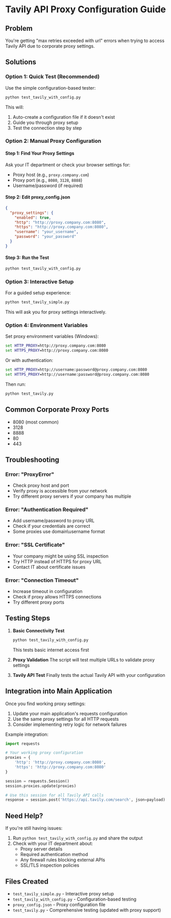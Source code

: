 # Tavily API Proxy Configuration Guide

## Problem
You're getting "max retries exceeded with url" errors when trying to access Tavily API due to corporate proxy settings.

## Solutions

### Option 1: Quick Test (Recommended)
Use the simple configuration-based tester:

```bash
python test_tavily_with_config.py
```

This will:
1. Auto-create a configuration file if it doesn't exist
2. Guide you through proxy setup
3. Test the connection step by step

### Option 2: Manual Proxy Configuration

#### Step 1: Find Your Proxy Settings
Ask your IT department or check your browser settings for:
- Proxy host (e.g., `proxy.company.com`)
- Proxy port (e.g., `8080`, `3128`, `8888`)
- Username/password (if required)

#### Step 2: Edit proxy_config.json
```json
{
  "proxy_settings": {
    "enabled": true,
    "http": "http://proxy.company.com:8080",
    "https": "http://proxy.company.com:8080",
    "username": "your_username",
    "password": "your_password"
  }
}
```

#### Step 3: Run the Test
```bash
python test_tavily_with_config.py
```

### Option 3: Interactive Setup
For a guided setup experience:

```bash
python test_tavily_simple.py
```

This will ask you for proxy settings interactively.

### Option 4: Environment Variables
Set proxy environment variables (Windows):
```cmd
set HTTP_PROXY=http://proxy.company.com:8080
set HTTPS_PROXY=http://proxy.company.com:8080
```

Or with authentication:
```cmd
set HTTP_PROXY=http://username:password@proxy.company.com:8080
set HTTPS_PROXY=http://username:password@proxy.company.com:8080
```

Then run:
```bash
python test_tavily.py
```

## Common Corporate Proxy Ports
- 8080 (most common)
- 3128
- 8888
- 80
- 443

## Troubleshooting

### Error: "ProxyError"
- Check proxy host and port
- Verify proxy is accessible from your network
- Try different proxy servers if your company has multiple

### Error: "Authentication Required"
- Add username/password to proxy URL
- Check if your credentials are correct
- Some proxies use domain\username format

### Error: "SSL Certificate"
- Your company might be using SSL inspection
- Try HTTP instead of HTTPS for proxy URL
- Contact IT about certificate issues

### Error: "Connection Timeout"
- Increase timeout in configuration
- Check if proxy allows HTTPS connections
- Try different proxy ports

## Testing Steps

1. **Basic Connectivity Test**
   ```bash
   python test_tavily_with_config.py
   ```
   This tests basic internet access first

2. **Proxy Validation**
   The script will test multiple URLs to validate proxy settings

3. **Tavily API Test**
   Finally tests the actual Tavily API with your configuration

## Integration into Main Application

Once you find working proxy settings:

1. Update your main application's requests configuration
2. Use the same proxy settings for all HTTP requests
3. Consider implementing retry logic for network failures

Example integration:
```python
import requests

# Your working proxy configuration
proxies = {
    'http': 'http://proxy.company.com:8080',
    'https': 'http://proxy.company.com:8080'
}

session = requests.Session()
session.proxies.update(proxies)

# Use this session for all Tavily API calls
response = session.post('https://api.tavily.com/search', json=payload)
```

## Need Help?

If you're still having issues:
1. Run `python test_tavily_with_config.py` and share the output
2. Check with your IT department about:
   - Proxy server details
   - Required authentication method
   - Any firewall rules blocking external APIs
   - SSL/TLS inspection policies

## Files Created
- `test_tavily_simple.py` - Interactive proxy setup
- `test_tavily_with_config.py` - Configuration-based testing
- `proxy_config.json` - Proxy configuration file
- `test_tavily.py` - Comprehensive testing (updated with proxy support)
